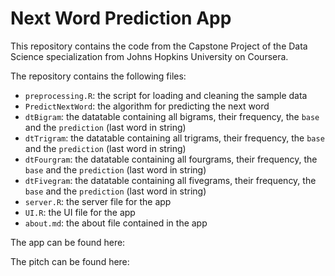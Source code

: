 
# Next Word Prediction App

This repository contains the code from the Capstone Project of the Data Science specialization from Johns Hopkins University on Coursera.

The repository contains the following files:
* `preprocessing.R`: the script for loading and cleaning the sample data
* `PredictNextWord`: the algorithm for predicting the next word
* `dtBigram`: the datatable containing all bigrams, their frequency, the `base` and the `prediction` (last word in string)
* `dtTrigram`: the datatable containing all trigrams, their frequency, the `base` and the `prediction` (last word in string)
* `dtFourgram`: the datatable containing all fourgrams, their frequency, the `base` and the `prediction` (last word in string)
* `dtFivegram`: the datatable containing all fivegrams, their frequency, the `base` and the `prediction` (last word in string)
* `server.R`: the server file for the app
* `UI.R`: the UI file for the app
* `about.md`: the about file contained in the app

The app can be found here:

The pitch can be found here:
